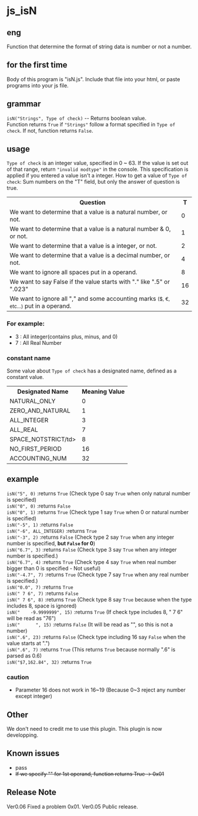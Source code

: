 # js_isN

## eng
Function that determine the format of string data is number or not a number.

## for the first time
Body of this program is "isN.js".
Include that file into your html, or paste programs into your js file.

## grammar
`isN("Strings", Type of check)` -- Returns boolean value.<br>
Function returns `True` if `"Strings"` follow a format specified in `Type of check`.
If not, function returns `False`.

## usage
`Type of check` is an integer value, specified in 0 ~ 63.
If the value is set out of that range, return `"invalid modtype"` in the console.
This specification is applied if you entered a value isn't a integer.
How to get a value of `Type of check`: Sum numbers on the "T" field, but only the answer of question is true.
<table>
  <tr>
    <th>Question</th>
    <th>T</th>
  </tr>
  <tr>
    <td>We want to determine that a value is a natural number, or not.</td>
    <td>0</td>
  </tr>
  <tr>
    <td>We want to determine that a value is a natural number & 0, or not.</td>
    <td>1</td>
  </tr>
  <tr>
    <td>We want to determine that a value is a integer, or not.</td>
    <td>2</td>
  </tr>
  <tr>
    <td>We want to determine that a value is a decimal number, or not.</td>
    <td>4</td>
  </tr>
  <tr>
    <td>We want to ignore all spaces put in a operand.</td>
    <td>8</td>
  </tr>
  <tr>
    <td>We want to say False if the value starts with "." like ".5" or ".023"</td>
    <td>16</td>
  </tr>
  <tr>
    <td>We want to ignore all "," and some accounting marks <small>($, €, etc…)</small> put in a operand.</td>
    <td>32</td>
  </tr>
</table>

### For example:
<ul>
  <li>3 : All integer(contains plus, minus, and 0)</li>
  <li>7 : All Real Number</li>
</ul>

### constant name
Some value about `Type of check` has a designated name, defined as a constant value.
<table>
  <tr>
    <th>Designated Name</th>
    <th>Meaning Value</th>
  </tr>
  <tr>
    <td>NATURAL_ONLY</td>
    <td>0</td>
  </tr>
  <tr>
    <td>ZERO_AND_NATURAL</td>
    <td>1</td>
  </tr>
  <tr>
    <td>ALL_INTEGER</td>
    <td>3</td>
  </tr>
  <tr>
    <td>ALL_REAL</td>
    <td>7</td>
  </tr>
  <tr>
    <td>SPACE_NOTSTRICT/td>
    <td>8</td>
  </tr>
  <tr>
    <td>NO_FIRST_PERIOD</td>
    <td>16</td>
  </tr>
  <tr>
    <td>ACCOUNTING_NUM</td>
    <td>32</td>
  </tr>
</table>

## example
`isN("5", 0)`                 :returns `True`   (Check type 0 say `True` when only natural number is specified)<br>
`isN("0", 0)`                 :returns `False`<br>
`isN("0", 1)`                 :returns `True`   (Check type 1 say `True` when 0 or natural number is specified)<br>
`isN("-5", 1)`                :returns `False`<br>
`isN("-6", ALL_INTEGER)`      :returns `True`<br>
`isN("-3", 2)`                :returns `False`  (Check type 2 say `True` when any integer number is specified, <b>but `False` for 0</b>)<br>
`isN("6.7", 3)`               :returns `False`  (Check type 3 say `True` when any integer number is specified.)<br>
`isN("6.7", 4)`               :returns `True`   (Check type 4 say `True` when real number bigger than 0 is specified - Not useful)<br>
`isN("-4.7", 7)`              :returns `True`   (Check type 7 say `True` when any real number is specified.)<br>
`isN("0.0", 7)`               :returns `True`<br>
`isN(" 7 6", 7)`              :returns `False`<br>
`isN(" 7 6", 8)`              :returns `True`   (Check type 8 say `True` because when the type includes 8, space is ignored)<br>
`isN("    -9.9999999", 15)`   :returns `True`   (If check type includes 8, " 7 6" will be read as "76")<br>
`isN("      ", 15)`           :returns `False`  (It will be read as "", so this is not a number)<br>
`isN(".6", 23)`               :returns `False`  (Check type including 16 say `False` when the value starts at ".")<br>
`isN(".6", 7)`                :returns `True`   (This returns `True` because normally ".6" is parsed as 0.6)<br>
`isN("$7,162.84", 32)`        :returns `True`<br>

### caution
<ul>
  <li>Parameter 16 does not work in 16~19 (Because 0~3 reject any number except integer)</li>
</ul>

## Other
We don't need to credit me to use this plugin.
This plugin is now developping.

## Known issues
<ul>
  <li>pass</li>
  <del><li>If we specify "" for 1st operand, function returns True -> 0x01</li></del>
</ul>

## Release Note
Ver0.06 Fixed a problem 0x01.
Ver0.05 Public release.
